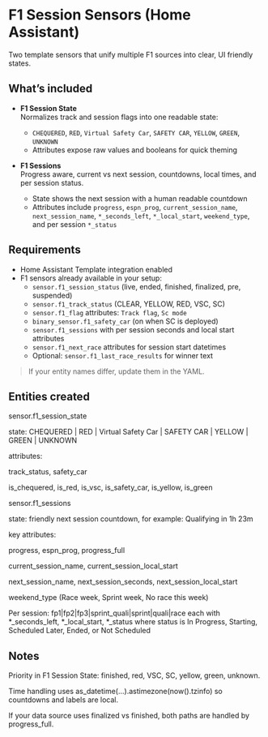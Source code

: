 # F1 Session Sensors (Home Assistant)

Two template sensors that unify multiple F1 sources into clear, UI friendly states.

## What’s included
- **F1 Session State**  
  Normalizes track and session flags into one readable state:
  - `CHEQUERED`, `RED`, `Virtual Safety Car`, `SAFETY CAR`, `YELLOW`, `GREEN`, `UNKNOWN`
  - Attributes expose raw values and booleans for quick theming

- **F1 Sessions**  
  Progress aware, current vs next session, countdowns, local times, and per session status.
  - State shows the next session with a human readable countdown
  - Attributes include `progress`, `espn_prog`, `current_session_name`, `next_session_name`, `*_seconds_left`, `*_local_start`, `weekend_type`, and per session `*_status`

## Requirements
- Home Assistant Template integration enabled
- F1 sensors already available in your setup:
  - `sensor.f1_session_status` (live, ended, finished, finalized, pre, suspended)
  - `sensor.f1_track_status` (CLEAR, YELLOW, RED, VSC, SC)
  - `sensor.f1_flag` attributes: `Track flag`, `Sc mode`
  - `binary_sensor.f1_safety_car` (on when SC is deployed)
  - `sensor.f1_sessions` with per session seconds and local start attributes
  - `sensor.f1_next_race` attributes for session start datetimes
  - Optional: `sensor.f1_last_race_results` for winner text

> If your entity names differ, update them in the YAML.

## Entities created

sensor.f1_session_state

state: CHEQUERED | RED | Virtual Safety Car | SAFETY CAR | YELLOW | GREEN | UNKNOWN

attributes:

track_status, safety_car

is_chequered, is_red, is_vsc, is_safety_car, is_yellow, is_green

sensor.f1_sessions

state: friendly next session countdown, for example:
Qualifying in 1h 23m

key attributes:

progress, espn_prog, progress_full

current_session_name, current_session_local_start

next_session_name, next_session_seconds, next_session_local_start

weekend_type (Race week, Sprint week, No race this week)

Per session: fp1|fp2|fp3|sprint_quali|sprint|quali|race
each with *_seconds_left, *_local_start, *_status
where status is In Progress, Starting, Scheduled Later, Ended, or Not Scheduled

## Notes

Priority in F1 Session State: finished, red, VSC, SC, yellow, green, unknown.

Time handling uses as_datetime(...).astimezone(now().tzinfo) so countdowns and labels are local.

If your data source uses finalized vs finished, both paths are handled by progress_full.
